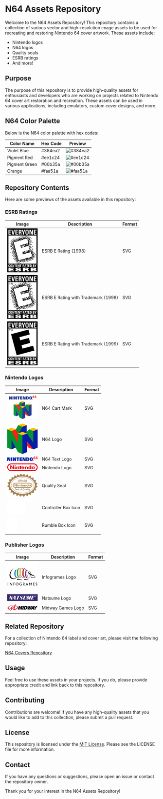 # N64 Assets Repository

Welcome to the N64 Assets Repository! This repository contains a collection of various vector and high-resolution image assets to be used for recreating and restoring Nintendo 64 cover artwork. These assets include:

- Nintendo logos
- N64 logos
- Quality seals
- ESRB ratings
- And more!

## Purpose

The purpose of this repository is to provide high-quality assets for enthusiasts and developers who are working on projects related to Nintendo 64 cover art restoration and recreation. These assets can be used in various applications, including emulators, custom cover designs, and more.

## N64 Color Palette

Below is the N64 color palette with hex codes:

| Color Name    | Hex Code  | Preview |
|---------------|-----------|---------|
| Violet Blue   | #384ea2   | ![#384ea2](https://dummyimage.com/100x60/384ea2/FFFFFF&text=Violet+Blue) |
| Pigment Red   | #ee1c24   | ![#ee1c24](https://dummyimage.com/100x60/ee1c24/FFFFFF&text=Pigment+Red) |
| Pigment Green | #00b35a   | ![#00b35a](https://dummyimage.com/100x60/00b35a/FFFFFF&text=Pigment+Green) |
| Orange        | #faa51a   | ![#faa51a](https://dummyimage.com/100x60/faa51a/000000&text=Orange) |

## Repository Contents

Here are some previews of the assets available in this repository:

### ESRB Ratings

| Image | Description | Format |
|-------|-------------|--------|
| [<img src="esrb/esrb_e_1998.svg" alt="ESRB E Rating" width="100">](esrb/esrb_e_1998.svg) | ESRB E Rating (1998) | SVG |
| [<img src="esrb/esrb_e_1998_tm.svg" alt="ESRB E Rating with Trademark" width="100">](esrb/esrb_e_1998_tm.svg) | ESRB E Rating with Trademark (1998) | SVG |
| [<img src="esrb/esrb_e_1999_tm.svg" alt="ESRB E Rating with Trademark" width="100">](esrb/esrb_e_1999_tm.svg) | ESRB E Rating with Trademark (1999) | SVG |

### Nintendo Logos

| Image | Description | Format |
|-------|-------------|--------|
| [<img src="nintendo/n64_cart_mark.svg" alt="N64 Cart Mark" width="100">](nintendo/n64_cart_mark.svg) | N64 Cart Mark | SVG |
| [<img src="nintendo/n64_logo.svg" alt="N64 Logo" width="100">](nintendo/n64_logo.svg) | N64 Logo | SVG |
| [<img src="nintendo/n64_text_logo.svg" alt="N64 Text Logo" width="100">](nintendo/n64_text_logo.svg) | N64 Text Logo | SVG |
| [<img src="nintendo/nintendo_logo.svg" alt="Nintendo Logo" width="100">](nintendo/nintendo_logo.svg) | Nintendo Logo | SVG |
| [<img src="nintendo/quality_seal.svg" alt="Quality Seal" width="100">](nintendo/quality_seal.svg) | Quality Seal | SVG |
| [<img src="nintendo/controller_box_icon.svg" alt="Controller Box Icon" height="50">](nintendo/controller_box_icon.svg) | Controller Box Icon | SVG |
| [<img src="nintendo/rumble_box_icon.svg" alt="Rumble Box Icon" height="50">](nintendo/rumble_box_icon.svg) | Rumble Box Icon | SVG |

### Publisher Logos

| Image | Description | Format |
|-------|-------------|--------|
| [<img src="publishers/infogrames_logo.svg" alt="Infogrames Logo" width="100">](publishers/infogrames_logo.svg) | Infogrames Logo | SVG |
| [<img src="publishers/natsume_logo.svg" alt="Natsume Logo" width="100">](publishers/natsume_logo.svg) | Natsume Logo | SVG |
| [<img src="publishers/midway_games_logo.svg" alt="Midway Games Logo" width="100">](publishers/midway_games_logo.svg) | Midway Games Logo | SVG |

## Related Repository

For a collection of Nintendo 64 label and cover art, please visit the following repository:

[N64 Covers Repository](https://github.com/IanSkelskey/n64-covers)

## Usage

Feel free to use these assets in your projects. If you do, please provide appropriate credit and link back to this repository.

## Contributing

Contributions are welcome! If you have any high-quality assets that you would like to add to this collection, please submit a pull request.

## License

This repository is licensed under the [MIT License](LICENSE). Please see the LICENSE file for more information.

## Contact

If you have any questions or suggestions, please open an issue or contact the repository owner.

Thank you for your interest in the N64 Assets Repository!
